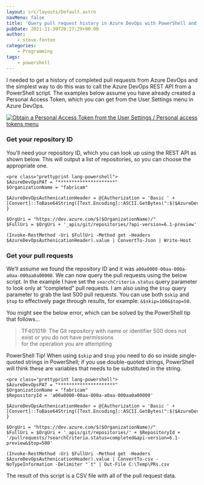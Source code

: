 ```yaml
---
layout: src/layouts/Default.astro
navMenu: false
title: 'Query pull request history in Azure DevOps with PowerShell and the REST API'
pubDate: 2021-11-30T20:27:29+00:00
author:
    - steve-fenton
categories:
    - Programming
tags:
    - powershell
---
```


I needed to get a history of completed pull requests from Azure DevOps and the simplest way to do this was to call the Azure DevOps REST API from a PowerShell script. The examples below assume you have already created a Personal Access Token, which you can get from the User Settings menu in Azure DevOps.

[![Obtain a Personal Access Token from the User Settings / Personal access tokens menu](https://www.stevefenton.co.uk/wp-content/uploads/2021/11/personal-access-token.jpg)](https://www.stevefenton.co.uk/2021/11/query-pull-request-history-in-azure-devops-with-powershell-and-the-rest-api/personal-access-token/)

### Get your repository ID

You’ll need your repository ID, which you can look up using the REST API as shown below. This will output a list of repositories, so you can choose the appropriate one.

```
<pre class="prettyprint lang-powershell">
$AzureDevOpsPAT = "*********************"
$OrganizationName = "fabricam"

$AzureDevOpsAuthenicationHeader = @{Authorization = 'Basic ' + [Convert]::ToBase64String([Text.Encoding]::ASCII.GetBytes(":$($AzureDevOpsPAT)")) }

$OrgUri = "https://dev.azure.com/$($OrganizationName)/" 
$FullUri = $OrgUri + '_apis/git/repositories/?api-version=6.1-preview'

(Invoke-RestMethod -Uri $FullUri -Method get -Headers $AzureDevOpsAuthenicationHeader).value | ConvertTo-Json | Write-Host
```

### Get your pull requests

We’ll assume we found the repository ID and it was `a00a0000-00aa-000a-a0aa-000aa0a00000`. We can now query the pull requests using the below script. In the example I have set the `searchCriteria.status` query parameter to look only at “completed” pull requests. I am also using the `$top` query parameter to grab the last 500 pull requests. You can use both `$skip` and `$top` to effectively page through results, for example: `&$skip=100&$top=50`.

You might see the below error, which can be solved by the PowerShell tip that follows…

> TF401019: The Git repository with name or identifier 500 does not exist or you do not have permissions  
> for the operation you are attempting

PowerShell Tip! When using `$skip` and `$top` you need to do so inside single-quoted strings in PowerShell; if you use double-quoted strings, PowerShell will think these are variables that needs to be substituted in the string.

```
<pre class="prettyprint lang-powershell">
$AzureDevOpsPAT = "*********************"
$OrganizationName = "fabricam"
$RepositoryId = 'a00a0000-00aa-000a-a0aa-000aa0a00000'

$AzureDevOpsAuthenicationHeader = @{Authorization = 'Basic ' + [Convert]::ToBase64String([Text.Encoding]::ASCII.GetBytes(":$($AzureDevOpsPAT)")) }

$OrgUri = "https://dev.azure.com/$($OrganizationName)/" 
$FullUri = $OrgUri + '_apis/git/repositories/' + $RepositoryId + '/pullrequests/?searchCriteria.status=completed&api-version=6.1-preview&$top=500'

(Invoke-RestMethod -Uri $FullUri -Method get -Headers $AzureDevOpsAuthenicationHeader).value | ConvertTo-csv -NoTypeInformation -Delimiter "`t" | Out-File C:\Temp\PRs.csv
```

The result of this script is a CSV file with all of the pull request data.